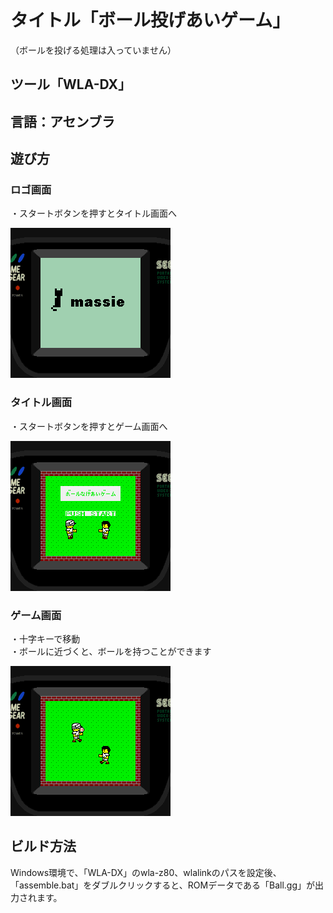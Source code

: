 # タイトル「ボール投げあいゲーム」

（ボールを投げる処理は入っていません）

## ツール「WLA-DX」

## 言語：アセンブラ

## 遊び方

### ロゴ画面

・スタートボタンを押すとタイトル画面へ

![](https://github.com/massie0414/GG_Ball/blob/master/Screenshots/Ball000.bmp)    

### タイトル画面

・スタートボタンを押すとゲーム画面へ

![](https://github.com/massie0414/GG_Ball/blob/master/Screenshots/Ball001.bmp)    

### ゲーム画面

・十字キーで移動  
・ボールに近づくと、ボールを持つことができます

![](https://github.com/massie0414/GG_Ball/blob/master/Screenshots/Ball002.bmp)    

## ビルド方法

Windows環境で、「WLA-DX」のwla-z80、wlalinkのパスを設定後、「assemble.bat」をダブルクリックすると、ROMデータである「Ball.gg」が出力されます。
